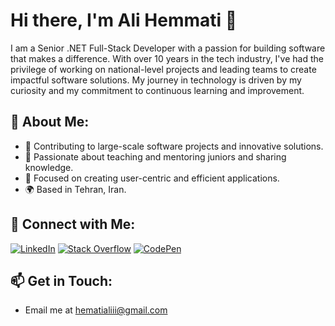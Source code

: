 # Hi there, I'm Ali Hemmati 👋

I am a Senior .NET Full-Stack Developer with a passion for building software that makes a difference. With over 10 years in the tech industry, I've had the privilege of working on national-level projects and leading teams to create impactful software solutions. My journey in technology is driven by my curiosity and my commitment to continuous learning and improvement.

## 🌟 About Me:
- 🚀 Contributing to large-scale software projects and innovative solutions.
- 🌱 Passionate about teaching and mentoring juniors and sharing knowledge.
- 🎯 Focused on creating user-centric and efficient applications.
- 🌍 Based in Tehran, Iran.

## 🔗 Connect with Me:
[![LinkedIn](https://img.shields.io/badge/-LinkedIn-0077B5?style=flat&logo=LinkedIn&logoColor=white)](https://linkedin.com/in/alihemmati1/)
[![Stack Overflow](https://img.shields.io/badge/-StackOverflow-FE7A16?style=flat&logo=Stack-Overflow&logoColor=white)](https://stackoverflow.com/users/22922094/ali-hemmati)
[![CodePen](https://img.shields.io/badge/-CodePen-000000?style=flat&logo=CodePen&logoColor=white)](https://codepen.io/Hematiali)

## 📫 Get in Touch:
- Email me at [hematialiii@gmail.com](mailto:hematialiii@gmail.com)
